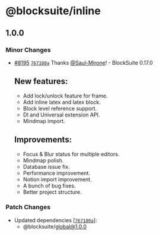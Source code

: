 # @blocksuite/inline

## 1.0.0

### Minor Changes

- [#8195](https://github.com/toeverything/blocksuite/pull/8195) [`767180a`](https://github.com/toeverything/blocksuite/commit/767180aaa71fc4a5e3f97a3c2913b5b22937f120) Thanks [@Saul-Mirone](https://github.com/Saul-Mirone)! - BlockSuite 0.17.0

  ## New features:

  - Add lock/unlock feature for frame.
  - Add inline latex and latex block.
  - Block level reference support.
  - DI and Universal extension API.
  - Mindmap import.

  ## Improvements:

  - Focus & Blur status for multiple editors.
  - Mindmap polish.
  - Database issue fix.
  - Performance improvement.
  - Notion import improvement.
  - A bunch of bug fixes.
  - Better project structure.

### Patch Changes

- Updated dependencies [[`767180a`](https://github.com/toeverything/blocksuite/commit/767180aaa71fc4a5e3f97a3c2913b5b22937f120)]:
  - @blocksuite/global@1.0.0
